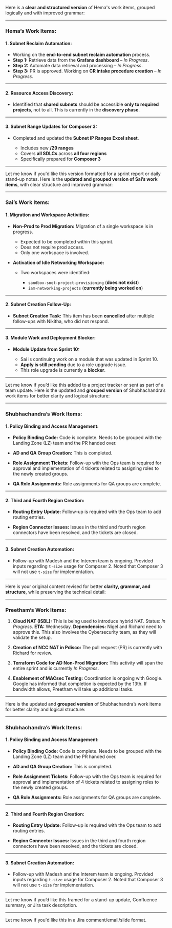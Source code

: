 Here is a **clear and structured version** of Hema's work items, grouped logically and with improved grammar:

---

### **Hema’s Work Items:**

#### **1. Subnet Reclaim Automation:**

* Working on the **end-to-end subnet reclaim automation** process.
* **Step 1:** Retrieve data from the **Grafana dashboard** – *In Progress*.
* **Step 2:** Automate data retrieval and processing – *In Progress*.
* **Step 3:** PR is approved.
  Working on **CR intake procedure creation** – *In Progress*.

---

#### **2. Resource Access Discovery:**

* Identified that **shared subnets** should be accessible **only to required projects**, not to all.
  This is currently in the **discovery phase**.

---

#### **3. Subnet Range Updates for Composer 3:**

* Completed and updated the **Subnet IP Ranges Excel sheet**.

  * Includes new **/29 ranges**
  * Covers **all SDLCs** across **all four regions**
  * Specifically prepared for **Composer 3**

---

Let me know if you'd like this version formatted for a sprint report or daily stand-up notes.
Here is the **updated and grouped version of Sai’s work items**, with clear structure and improved grammar:

---

### **Sai’s Work Items:**

#### **1. Migration and Workspace Activities:**

* **Non-Prod to Prod Migration:**
  Migration of a single workspace is in progress.

  * Expected to be completed within this sprint.
  * Does not require prod access.
  * Only one workspace is involved.

* **Activation of Idle Networking Workspace:**

  * Two workspaces were identified:

    * `sandbox-snet-project-provisioning` (**does not exist**)
    * `iam-networking-projects` (**currently being worked on**)

---

#### **2. Subnet Creation Follow-Up:**

* **Subnet Creation Task:**
  This item has been **cancelled** after multiple follow-ups with Nikitha, who did not respond.

---

#### **3. Module Work and Deployment Blocker:**

* **Module Update from Sprint 10:**

  * Sai is continuing work on a module that was updated in Sprint 10.
  * **Apply is still pending** due to a role upgrade issue.
  * This role upgrade is currently a **blocker**.

---

Let me know if you’d like this added to a project tracker or sent as part of a team update.
Here is the updated and **grouped version** of Shubhachandra’s work items for better clarity and logical structure:

---

### **Shubhachandra’s Work Items:**

#### **1. Policy Binding and Access Management:**

* **Policy Binding Code:**
  Code is complete. Needs to be grouped with the Landing Zone (LZ) team and the PR handed over.

* **AD and QA Group Creation:**
  This is completed.

* **Role Assignment Tickets:**
  Follow-up with the Ops team is required for approval and implementation of 4 tickets related to assigning roles to the newly created groups.

* **QA Role Assignments:**
  Role assignments for QA groups are complete.

---

#### **2. Third and Fourth Region Creation:**

* **Routing Entry Update:**
  Follow-up is required with the Ops team to add routing entries.

* **Region Connector Issues:**
  Issues in the third and fourth region connectors have been resolved, and the tickets are closed.

---

#### **3. Subnet Creation Automation:**

* Follow-up with Madesh and the Interem team is ongoing.
  Provided inputs regarding `t-size` usage for Composer 2.
  Noted that Composer 3 will not use `t-size` for implementation.

---

Here is your original content revised for better **clarity, grammar, and structure**, while preserving the technical detail:

---

### **Preetham’s Work Items:**

1. **Cloud NAT (ISBL):**
   This is being used to introduce hybrid NAT. Status: *In Progress*.
   **ETA:** Wednesday.
   **Dependencies:** Nigel and Richard need to approve this.
   This also involves the Cybersecurity team, as they will validate the setup.

2. **Creation of NCC NAT in Pdisco:**
   The pull request (PR) is currently with Richard for review.

3. **Terraform Code for AD Non-Prod Migration:**
   This activity will span the entire sprint and is currently *In Progress*.

4. **Enablement of MACsec Testing:**
   Coordination is ongoing with Google.
   Google has informed that completion is expected by the 13th.
   If bandwidth allows, Preetham will take up additional tasks.

---

Here is the updated and **grouped version** of Shubhachandra’s work items for better clarity and logical structure:

---

### **Shubhachandra’s Work Items:**

#### **1. Policy Binding and Access Management:**

* **Policy Binding Code:**
  Code is complete. Needs to be grouped with the Landing Zone (LZ) team and the PR handed over.

* **AD and QA Group Creation:**
  This is completed.

* **Role Assignment Tickets:**
  Follow-up with the Ops team is required for approval and implementation of 4 tickets related to assigning roles to the newly created groups.

* **QA Role Assignments:**
  Role assignments for QA groups are complete.

---

#### **2. Third and Fourth Region Creation:**

* **Routing Entry Update:**
  Follow-up is required with the Ops team to add routing entries.

* **Region Connector Issues:**
  Issues in the third and fourth region connectors have been resolved, and the tickets are closed.

---

#### **3. Subnet Creation Automation:**

* Follow-up with Madesh and the Interem team is ongoing.
  Provided inputs regarding `t-size` usage for Composer 2.
  Noted that Composer 3 will not use `t-size` for implementation.

---

Let me know if you’d like this framed for a stand-up update, Confluence summary, or Jira task description.


---

Let me know if you'd like this in a Jira comment/email/slide format.
